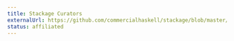 ```yaml
---
title: Stackage Curators
externalUrl: https://github.com/commercialhaskell/stackage/blob/master/CURATORS.m
status: affiliated
---
```

